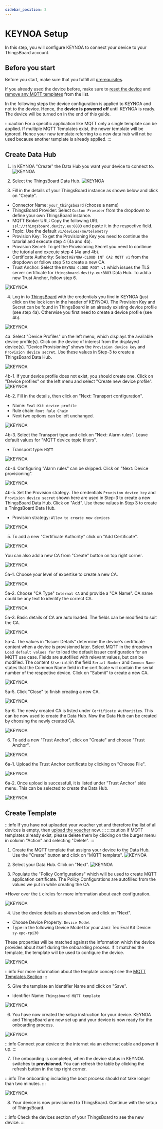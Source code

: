 ```yaml
---
sidebar_position: 2
---
```


# KEYNOA Setup
In this step, you will configure KEYNOA to connect your device to your ThingsBoard account.

## Before you start

Before you start, make sure that you fulfill all [prerequisites](/tutorial/Prerequsites).

If you already used the device before, make sure to [reset the device](/reference/reset-device) and [remove any MQTT templates](/reference/mqtt-template#remove-mqtt-template) from the list.

In the following steps the device configuration is applied to KEYNOA and not to the device.
Hence, the **device is powered off** until KEYNOA is ready.
The device will be turned on in the end of this guide.

:::caution
For a specific application like MQTT only a single template can be applied.
If multiple MQTT Templates exist, the newer template will be ignored. Hence your new template referring to a new data hub will not be used because another template is already applied.
:::


## Create Data Hub
1. In KEYNOA "Create" the Data Hub you want your device to connect to.
![KEYNOA](/img/KEYNOA/Dashboard.png) 


2. Select the ThingsBoard Data Hub.
![KEYNOA](/img/KEYNOA/Thingsboard/SelectDataHub.png)

3. Fill in the details of your ThingsBoard instance as shown below and click on "Create".

- Connector Name: `your_thingsboard` (choose a name)
- ThingsBoard Provider: Select `Custom Provider` from the dropdown to define your own ThingsBoard instance.
- MQTT Broker URL: Copy the following URL `ssl://thingsboard.devity.eu:8883` and paste it in the respective field.
- Topic: Use the default `v1/devices/me/telemetry`
- Provision Key: To get the Provisioning Key you need to continue the tutorial and execute step 4 (4a and 4b).
- Provision Secret: To get the Provisioning Secret you need to continue the tutorial and execute step 4 (4a and 4b).
- Certificate Authority: Select `KEYNOA-CLOUD INT CA2 MQTT v1` from the dropdown or follow step 5 to create a new CA.
- Trust Anchor: Select the `KEYNOA CLOUD ROOT v1` which issues the TLS server certificate for `thingsboard.devity.eu:8883` Data Hub. To add a new Trust Anchor, follow step 6.

![KEYNOA](/img/KEYNOA/Thingsboard/DatahubProvisionKey.png)

4. Log in to [ThingsBoard](https://thingsboard.devity.eu/login) with the credentials you find in KEYNOA (just click on the lock icon in the header of KEYNOA). The Provision Key and Secret can be found in ThingsBoard in an already existing device profile (see step 4a). Otherwise you first need to create a device profile (see 4b). 
<!--- ![KEYNOA](/img/KEYNOA/Thingsboard/Device-Credentials.png) --->
![KEYNOA](/img/KEYNOA/Thingsboard/Keynoa_Credential_manager.png)

4a. Select "Device Profiles" on the left menu, which displays the available device profile(s). Click on the device of interest from the displayed device(s). "Device Provisioning" shows the `Provision device key` and `Provision device secret`. Use these values in Step-3 to create a ThingsBoard Data Hub.

![KEYNOA](/img/KEYNOA/Thingsboard/Device-Credentials.png)

4b-1. If your device profile does not exist, you should create one. Click on "Device profiles" on the left menu and select "Create new device profile".
![KEYNOA](/img/KEYNOA/Thingsboard/Device-profiles.png)

4b-2. Fill in the details, then click on "Next: Transport configuration".

- Name: `Eval-Kit device profile`
- Rule chain: `Root Rule Chain`
- Next two options can be left unchanged.

![KEYNOA](/img/KEYNOA/Thingsboard/Device-profile-add.png)

4b-3. Select the Transport type and click on "Next: Alarm rules". Leave default values for "MQTT device topic filters".
- Transport type: `MQTT`

![KEYNOA](/img/KEYNOA/Thingsboard/Device-profile-transport.png)

4b-4. Configuring "Alarm rules" can be skipped. Click on "Next: Device provisioning".

![KEYNOA](/img/KEYNOA/Thingsboard/Add-alarm-rule.png)

4b-5. Set the Provision strategy. The credentials `Provision device key` and `Provision device secret` shown here are used in Step-3 to create a new ThingsBoard Data Hub. Click on "Add". Use these values in Step 3 to create a ThingsBoard Data Hub.

- Provision strategy: `Allow to create new devices`

![KEYNOA](/img/KEYNOA/Thingsboard/Device-provisioning.png)

5. To add a new "Certificate Authority" click on "Add Certificate".

![KEYNOA](/img/KEYNOA/Thingsboard/AddCert.png)

You can also add a new CA from "Create" button on top right corner.

![KEYNOA](/img/KEYNOA/Thingsboard/Thingsboard_AddNewCA)

5a-1. Choose your level of expertise to create a new CA.

![KEYNOA](/img/KEYNOA/Thingsboard/LevelOfExperience.png)

5a-2. Choose "CA Type" `Internal CA` and provide a "CA Name". CA name could be any text to identify the correct CA.

![KEYNOA](/img/KEYNOA/Thingsboard/ChooseCAName.png)

5a-3. Basic details of CA are auto loaded. The fields can be modified to suit the CA. 

![KEYNOA](/img/KEYNOA/Thingsboard/CABasicDetails.png)

5a-4. The values in "Issuer Details" determine the device's certificate content when a device is provisioned later.
Select MQTT in the dropdown `Load default values for` to load the default issuer configuration for an MQTT use case.
Fields are autofilled with relevant values, but can be modified.
The content `$(serial)`in the field `Serial Number` and `Common Name` states that the Common Name field in the certificate will contain the serial number of the respective device.
Click on "Submit" to create a new CA.

![KEYNOA](/img/KEYNOA/Thingsboard/IssuerDetails.png)

5a-5. Click "Close" to finish creating a new CA.

![KEYNOA](/img/KEYNOA/Thingsboard/CACreated.png)

5a-6. The newly created CA is listed under `Certificate Authorities`. This can be now used to create the Data Hub. Now the Data Hub can be created by choosing the newly created CA.

![KEYNOA](/img/KEYNOA/Thingsboard/NewCAListed.png)

6. To add a new "Trust Anchor", click on "Create" and choose "Trust Anchor".

![KEYNOA](/img/KEYNOA/Thingsboard/CreateNewTrustAnchor.png)

6a-1. Upload the Trust Anchor certificate by clicking on "Choose File".

![KEYNOA](/img/KEYNOA/Thingsboard/AddTrustAnchor.png)

6a-2. Once upload is successfull, it is listed under "Trust Anchor" side menu. This can be selected to create the Data Hub.

![KEYNOA](/img/KEYNOA/Thingsboard/TrustAnchorUploadProgress.png)


## Create Template
:::info
If you have not uploaded your voucher yet and therefore the list of all devices is empty, then [upload the voucher](/tutorial/Prerequsites#upload-voucher) now.
:::
:::caution
If MQTT templates already exist, please delete them by clicking on the burger menu in column "Action" and selecting "Delete".
:::

1. Create the MQTT template that assigns your device to the Data Hub.
Use the "Create" button and click on "MQTT template".
![KEYNOA](/img/KEYNOA/MQTTCreateTemplate.png)

2. Select your Data Hub. Click on "Next".
![KEYNOA](/img/KEYNOA/MQTT1SelectDataHub.png)

3. Populate the "Policy Configurations" which will be used to create MQTT application certificate. 
The Policy Configurations are autofilled from the values we put in while creating the CA.

\*Hover over the `i` circles for more information about each configuration. 

![KEYNOA](/img/KEYNOA/MQTT2PolicyConfigurations.png)

4. Use the device details as shown below and click on "Next".

- Choose Device Property: `Device Model`
- Type in the following Device Model for your Janz Tec Eval Kit Device: `sy-epc-rpi30`

These properties will be matched against the information which the device provides about itself during the onboarding process. If it matches the template, the template will be used to configure the device.
 
![KEYNOA](/img/KEYNOA/MQTT3FilterDevices.png)

:::info
For more information about the template concept see the [MQTT Templates Section](/reference/mqtt-template)
:::

5. Give the template an Identifier Name and click on "Save".

- Identifier Name: `Thingsboard MQTT template`

![KEYNOA](/img/KEYNOA/MQTT4TemplateID.png)

6. You have now created the setup instruction for your device.
KEYNOA and ThingsBoard are now set up and your device is now ready for the onboarding process.

![KEYNOA](/img/KEYNOA/MQTTTemplateCreated.png)

:::info
Connect your device to the internet via an ethernet cable and power it up.
:::

7. The onboarding is completed, when the device status in KEYNOA switches to **provisioned**. You can refresh the table by clicking the refresh button in the top right corner.

:::info
The onboarding including the boot process should not take longer than two minutes.
:::

![KEYNOA](/img/KEYNOA/devices_list_refresh.png)

8. Your device is now provisioned to ThingsBoard. Continue with the setup of ThingsBoard.

:::info
Check the devices section of your ThingsBoard to see the new device.
:::
